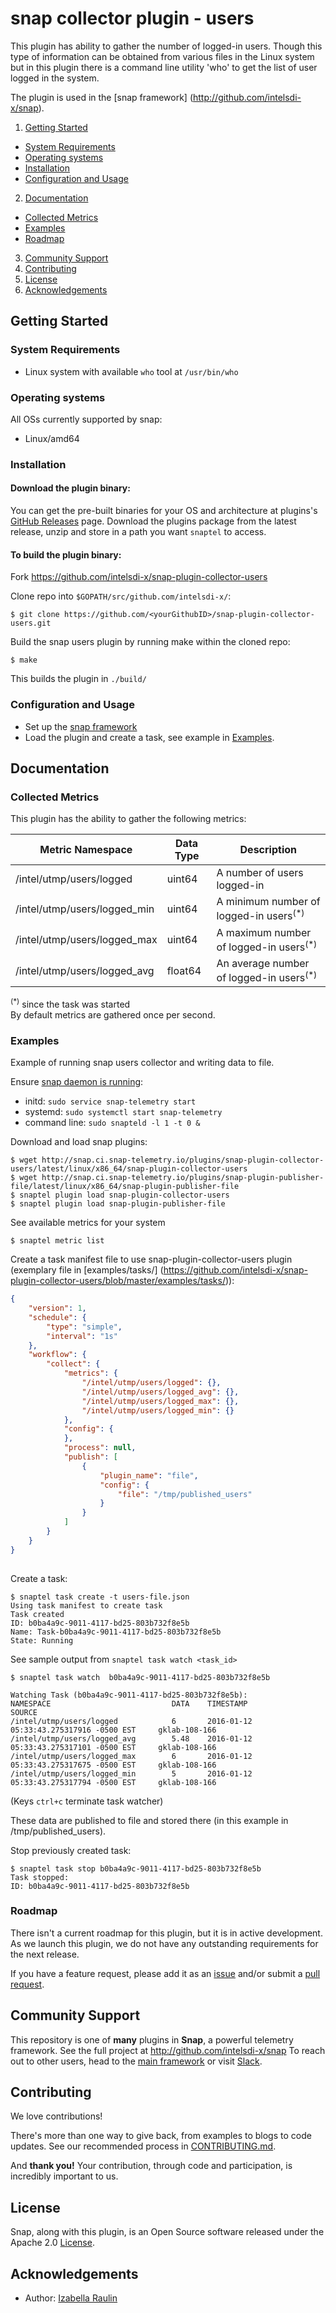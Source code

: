 # snap collector plugin - users

This plugin has ability to gather the number of logged-in users. Though this type of information can be obtained from various files in the Linux system but in this plugin there is a command line utility 'who' to get the list of user logged in the system.
															
The plugin is used in the [snap framework] (http://github.com/intelsdi-x/snap).				

1. [Getting Started](#getting-started)
  * [System Requirements](#system-requirements)
  * [Operating systems](#operating-systems)
  * [Installation](#installation)
  * [Configuration and Usage](#configuration-and-usage)
2. [Documentation](#documentation)
  * [Collected Metrics](#collected-metrics)
  * [Examples](#examples)
  * [Roadmap](#roadmap)
3. [Community Support](#community-support)
4. [Contributing](#contributing)
5. [License](#license)
6. [Acknowledgements](#acknowledgements)

## Getting Started

### System Requirements
* Linux system with available `who` tool at `/usr/bin/who`
 
### Operating systems
All OSs currently supported by snap:
* Linux/amd64

### Installation

#### Download the plugin binary:
You can get the pre-built binaries for your OS and architecture at plugins's [GitHub Releases](https://github.com/intelsdi-x/snap-plugin-collector-users/releases) page. Download the plugins package from the latest release, unzip and store in a path you want `snaptel` to access.

#### To build the plugin binary:
Fork https://github.com/intelsdi-x/snap-plugin-collector-users

Clone repo into `$GOPATH/src/github.com/intelsdi-x/`:

```
$ git clone https://github.com/<yourGithubID>/snap-plugin-collector-users.git
```

Build the snap users plugin by running make within the cloned repo:
```
$ make
```
This builds the plugin in `./build/`

### Configuration and Usage

* Set up the [snap framework](https://github.com/intelsdi-x/snap/blob/master/README.md#getting-started)
* Load the plugin and create a task, see example in [Examples](https://github.com/intelsdi-x/snap-plugin-collector-users/blob/master/README.md#examples).

## Documentation

### Collected Metrics
This plugin has the ability to gather the following metrics:

Metric Namespace | Data Type | Description
------------ | ------------- | -------------
/intel/utmp/users/logged | uint64 | A number of users logged-in
/intel/utmp/users/logged_min | uint64 | A minimum number of logged-in users<sup>(*)</sup>
/intel/utmp/users/logged_max | uint64 | A maximum number of logged-in users<sup>(*)</sup>
/intel/utmp/users/logged_avg | float64 | An average number of logged-in users<sup>(*)</sup>

<sup>(*)</sup> since the task was started																																					
By default metrics are gathered once per second.

### Examples

Example of running snap users collector and writing data to file.

Ensure [snap daemon is running](https://github.com/intelsdi-x/snap#running-snap):
* initd: `sudo service snap-telemetry start`
* systemd: `sudo systemctl start snap-telemetry`
* command line: `sudo snapteld -l 1 -t 0 &`

Download and load snap plugins:
```
$ wget http://snap.ci.snap-telemetry.io/plugins/snap-plugin-collector-users/latest/linux/x86_64/snap-plugin-collector-users
$ wget http://snap.ci.snap-telemetry.io/plugins/snap-plugin-publisher-file/latest/linux/x86_64/snap-plugin-publisher-file
$ snaptel plugin load snap-plugin-collector-users
$ snaptel plugin load snap-plugin-publisher-file
```

See available metrics for your system
```
$ snaptel metric list
```

Create a task manifest file to use snap-plugin-collector-users plugin (exemplary file in [examples/tasks/] (https://github.com/intelsdi-x/snap-plugin-collector-users/blob/master/examples/tasks/)):
```json
{
    "version": 1,
    "schedule": {
        "type": "simple",
        "interval": "1s"
    },
    "workflow": {
        "collect": {
            "metrics": {
                "/intel/utmp/users/logged": {},
                "/intel/utmp/users/logged_avg": {},
                "/intel/utmp/users/logged_max": {},
                "/intel/utmp/users/logged_min": {}
            },
            "config": {
            },
            "process": null,
            "publish": [
                {
                    "plugin_name": "file",
                    "config": {
                        "file": "/tmp/published_users"
                    }
                }
            ]
        }
    }
}
    
```

Create a task:
```
$ snaptel task create -t users-file.json
Using task manifest to create task
Task created
ID: b0ba4a9c-9011-4117-bd25-803b732f8e5b
Name: Task-b0ba4a9c-9011-4117-bd25-803b732f8e5b
State: Running
```
See sample output from `snaptel task watch <task_id>`

```
$ snaptel task watch  b0ba4a9c-9011-4117-bd25-803b732f8e5b
																								
Watching Task (b0ba4a9c-9011-4117-bd25-803b732f8e5b):
NAMESPACE                           DATA    TIMESTAMP                                   SOURCE
/intel/utmp/users/logged            6       2016-01-12 05:33:43.275317916 -0500 EST     gklab-108-166
/intel/utmp/users/logged_avg        5.48    2016-01-12 05:33:43.275317101 -0500 EST     gklab-108-166
/intel/utmp/users/logged_max        6       2016-01-12 05:33:43.275317675 -0500 EST     gklab-108-166
/intel/utmp/users/logged_min        5       2016-01-12 05:33:43.275317794 -0500 EST     gklab-108-166
```
(Keys `ctrl+c` terminate task watcher)


These data are published to file and stored there (in this example in /tmp/published_users).

Stop previously created task:
```
$ snaptel task stop b0ba4a9c-9011-4117-bd25-803b732f8e5b
Task stopped:
ID: b0ba4a9c-9011-4117-bd25-803b732f8e5b
```

### Roadmap
There isn't a current roadmap for this plugin, but it is in active development. As we launch this plugin, we do not have any outstanding requirements for the next release.

If you have a feature request, please add it as an [issue](https://github.com/intelsdi-x/snap-plugin-collector-users/issues) and/or submit a [pull request](https://github.com/intelsdi-x/snap-plugin-collector-users/pulls).

## Community Support
This repository is one of **many** plugins in **Snap**, a powerful telemetry framework. See the full project at http://github.com/intelsdi-x/snap
To reach out to other users, head to the [main framework](https://github.com/intelsdi-x/snap#community-support) or visit [Slack](http://slack.snap-telemetry.io).

## Contributing
We love contributions!

There's more than one way to give back, from examples to blogs to code updates. See our recommended process in [CONTRIBUTING.md](CONTRIBUTING.md).

And **thank you!** Your contribution, through code and participation, is incredibly important to us.

## License
Snap, along with this plugin, is an Open Source software released under the Apache 2.0 [License](LICENSE).

## Acknowledgements
* Author: 	[Izabella Raulin](https://github.com/IzabellaRaulin)

